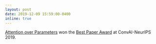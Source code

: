 ```yaml
---
layout: post
date: 2019-12-09 15:59:00-0400
inline: true
---
```

[Attention over Parameters](http://alborz-geramifard.com/workshops/neurips19-Conversational-AI/Papers/15.pdf) won the [Best Paper Award](http://alborz-geramifard.com/workshops/neurips19-Conversational-AI/Main.html) at ConvAI-NeurIPS 2019. 